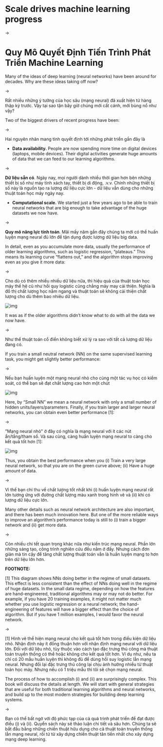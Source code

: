 # Scale drives machine learning progress

->

# Quy Mô Quyết Định Tiến Trình Phát Triển Machine Learning


Many of the ideas of deep learning (neural networks) have been around for decades. Why are these ideas taking off now?

->

Rất nhiều những ý tưởng của học sâu (mạng neural) đã xuất hiện từ hàng thập kỷ trước.  Vậy tại sao tận bây giờ chúng mới cất cánh, mới bùng nổ như vậy?  




Two of the biggest drivers of recent progress have been:

->

Hai nguyên nhân mang tính quyết định tới những phát triển gần đây là


* **Data availability.​** People are now spending more time on digital devices (laptops, mobile devices). Their digital activities generate huge amounts of data that we can feed to our learning algorithms.

->

**Dữ liệu sẵn có**. Ngày nay,  mọi người dành nhiều thời gian hơn bên những thiết bị số như máy tính xách tay, thiết bị di động, .v.v. Chính những thiết bị số này là nguồn tạo ra lượng dữ liệu cực lớn - dữ liệu vẫn dùng cho những thuật toán học máy ngày nay.  




* **Computational scale.** ​We started just a few years ago to be able to train neural networks that are big enough to take advantage of the huge datasets we now have.

-> 

**Quy mô năng lực tính toán**. Mãi mấy năm gần đây chúng ta mới có thể huấn luyện mạng neural đủ lớn để tận dụng được lượng dữ liệu big data. 

 


In detail, even as you accumulate more data, usually the performance of older learning algorithms, such as logistic regression, “plateaus.” This means its learning curve “flattens out,” and the algorithm stops improving even as you give it more data:

->

Cho dù có thêm nhiều nhiều dữ liệu nữa, thì hiệu quả của thuật toán học máy thế hệ cũ như hồi quy logistic cũng chẳng mảy may cải thiện. Nghĩa là đồ thị chất lượng học nằm ngang và thuật toán sẽ không cải thiện chất lượng cho dù thêm bao nhiêu dữ liệu. 


![img](../imgs/C04_01.png)


It was as if the older algorithms didn’t know what to do with all the data we now have.

->

Như thể thuật toán cổ điển không biết xử lý ra sao với tất cả lượng dữ liệu đang có. 




If you train a small neutral network (NN) on the same supervised learning task, you might get slightly better performance:

->

Nếu bạn huấn luyện một mạng neural nhỏ cho cùng một tác vụ học có kiểm soát, có thể bạn sẽ đạt chất lượng cao hơn một chút


![img](../imgs/C04_02.png)

Here, by “Small NN” we mean a neural network with only a small number of hidden units/layers/parameters. Finally, if you train larger and larger neural networks, you can obtain even better performance [1]:

->

"Mạng neural nhỏ" ở đây có nghĩa là mạng neural với ít các nút ẩn/tầng/tham số. Và sau cùng, càng huấn luyện mạng neural to càng cho kết quả tốt hơn [1]: 



![img](../imgs/C04_03.png)

Thus, you obtain the best performance when you (i) Train a very large neural network, so that you are on the green curve above; (ii) Have a huge amount of data.

->

Vì thế bạn chỉ thu về chất lượng tốt nhất khi (i) huấn luyện mạng neural rất lớn tương ứng với đường chất lượng màu xanh trong hình vẽ và (ii) khi có lượng dữ liệu cực lớn. 



Many other details such as neural network architecture are also important, and there has been much innovation here. But one of the more reliable ways to improve an algorithm’s performance today is still to (i) train a bigger network and (ii) get more data.

->

Còn nhiều chi tết quan trọng khác nữa như kiến trúc mạng neural. Phần lớn những sáng tạo, công trình nghiên cứu đều nằm ở đấy. Nhưng cách đơn giản mà tin cậy để tăng chất lượng thuật toán vẫn là huấn luyện mạng to hơn trên dữ liệu lớn hơn. 



**FOOTNOTE:**

[1] This diagram shows NNs doing better in the regime of small datasets. This effect is less consistent than the effect of NNs doing well in the regime of huge datasets. In the small data regime, depending on how the features are hand-engineered, traditional algorithms may or may not do better. For example, if you have 20 training examples, it might not matter much whether you use logistic regression or a neural network; the hand-engineering of features will have a bigger effect than the choice of algorithm. But if you have 1 million examples, I would favor the neural network.

->

[1] Hình vẽ thể hiện mạng neural cho kết quả tốt hơn trong điều kiện dữ liệu nhỏ. Nhận định này ít đồng thuận hơn với nhận định mạng neural với dữ liệu lớn.  Đối với dữ liệu nhỏ, tùy thuộc vào cách tạo đặc trưng thủ công mà thuật toán truyền thống có thể hoặc không cho kết quả tốt hơn. Ví dụ như, nếu ta chỉ có 20 mẫu huấn luyện thì không đủ để dùng hồi suy logistic lẫn mạng neural. Nhưng đổi lại đặc trưng thủ công lại chịu ảnh hưởng nhiều từ thuật toán học máy. Nhưng nếu có 1 triệu mẫu thì tôi sẽ chọn mạng neural. 



The process of how to accomplish (i) and (ii) are surprisingly complex. This book will discuss the details at length. We will start with general strategies that are useful for both traditional learning algorithms and neural networks, and build up to the most modern strategies for building deep learning systems.

->

Bạn có thể bất ngờ với độ phức tạp của cả quá trình phát triển để đạt được điều (i) và (ii). Quyển sách này sẽ thảo luận chi tiết và sâu hơn. Chúng ta sẽ bắt đầu bằng những chiến thuật hữu dụng cho cả thuật toán truyền thống lẫn mạng neural, rồi từ từ xây dựng chiến thuật tân tiến nhất cho xây dựng mạng deep learning. 


